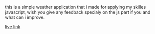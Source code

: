 this is a simple weather application that i made for applying my skilles javascript, wish you give any feedback specialy on the js part if you and what can i improve.

[live link]()

